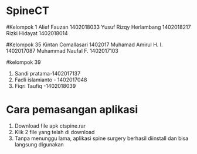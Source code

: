 # SpineCT
#Kelompok 1 
Alief Fauzan 1402018033
Yusuf Rizqy Herlambang 1402018217
Rizki Hidayat 1402018014

#Kelompok 35
Kintan Comallasari 1402017
Muhamad Amirul H. I. 1402017087
Muhammad Naufal F. 1402017103

#kelompok 39
1. Sandi pratama-1402017137
2. Fadli islamianto - 1402017048
3. Fiqri Taufiq -1402018039
# Cara pemasangan aplikasi
1. Download file apk ctspine.rar
2. Klik 2 file yang telah di download
3. Tanpa menunggu lama, aplikasi spine surgery berhasil diinstall dan bisa langsung digunakan
